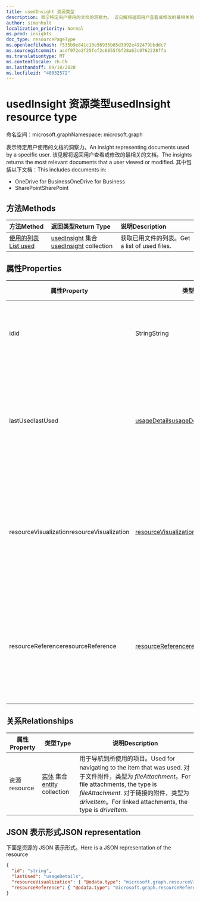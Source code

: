 ```yaml
---
title: usedInsight 资源类型
description: 表示特定用户使用的文档的洞察力。 该见解将返回用户查看或修改的最相关的文档。
author: simonhult
localization_priority: Normal
ms.prod: insights
doc_type: resourcePageType
ms.openlocfilehash: f535b9e841c10e56935b65d3992e492479bbddc7
ms.sourcegitcommit: acdf972e2f25fef2c6855f6f28a63c0762228ffa
ms.translationtype: MT
ms.contentlocale: zh-CN
ms.lasthandoff: 09/18/2020
ms.locfileid: "48032572"
---
```

# <a name="usedinsight-resource-type"></a><span data-ttu-id="e840e-104">usedInsight 资源类型</span><span class="sxs-lookup"><span data-stu-id="e840e-104">usedInsight resource type</span></span>

<span data-ttu-id="e840e-105">命名空间：microsoft.graph</span><span class="sxs-lookup"><span data-stu-id="e840e-105">Namespace: microsoft.graph</span></span>

<span data-ttu-id="e840e-106">表示特定用户使用的文档的洞察力。</span><span class="sxs-lookup"><span data-stu-id="e840e-106">An insight representing documents used by a specific user.</span></span> <span data-ttu-id="e840e-107">该见解将返回用户查看或修改的最相关的文档。</span><span class="sxs-lookup"><span data-stu-id="e840e-107">The insights returns the most relevant documents that a user viewed or modified.</span></span> <span data-ttu-id="e840e-108">其中包括以下文档：</span><span class="sxs-lookup"><span data-stu-id="e840e-108">This includes documents in:</span></span>

- <span data-ttu-id="e840e-109">OneDrive for Business</span><span class="sxs-lookup"><span data-stu-id="e840e-109">OneDrive for Business</span></span>
- <span data-ttu-id="e840e-110">SharePoint</span><span class="sxs-lookup"><span data-stu-id="e840e-110">SharePoint</span></span>

## <a name="methods"></a><span data-ttu-id="e840e-111">方法</span><span class="sxs-lookup"><span data-stu-id="e840e-111">Methods</span></span>

| <span data-ttu-id="e840e-112">方法</span><span class="sxs-lookup"><span data-stu-id="e840e-112">Method</span></span>       | <span data-ttu-id="e840e-113">返回类型</span><span class="sxs-lookup"><span data-stu-id="e840e-113">Return Type</span></span>  |<span data-ttu-id="e840e-114">说明</span><span class="sxs-lookup"><span data-stu-id="e840e-114">Description</span></span>|
|:---------------|:--------|:----------|
|[<span data-ttu-id="e840e-115">使用的列表</span><span class="sxs-lookup"><span data-stu-id="e840e-115">List used</span></span>](../api/insights-list-used.md) |<span data-ttu-id="e840e-116">[usedInsight](insights-used.md) 集合</span><span class="sxs-lookup"><span data-stu-id="e840e-116">[usedInsight](insights-used.md) collection</span></span>| <span data-ttu-id="e840e-117">获取已用文件的列表。</span><span class="sxs-lookup"><span data-stu-id="e840e-117">Get a list of used files.</span></span>|

## <a name="properties"></a><span data-ttu-id="e840e-118">属性</span><span class="sxs-lookup"><span data-stu-id="e840e-118">Properties</span></span>

| <span data-ttu-id="e840e-119">属性</span><span class="sxs-lookup"><span data-stu-id="e840e-119">Property</span></span>              | <span data-ttu-id="e840e-120">类型</span><span class="sxs-lookup"><span data-stu-id="e840e-120">Type</span></span>                      | <span data-ttu-id="e840e-121">说明</span><span class="sxs-lookup"><span data-stu-id="e840e-121">Description</span></span>  |
| -------------         |---------------            | -------------|
| <span data-ttu-id="e840e-122">id</span><span class="sxs-lookup"><span data-stu-id="e840e-122">id</span></span>                    | <span data-ttu-id="e840e-123">String</span><span class="sxs-lookup"><span data-stu-id="e840e-123">String</span></span>                    | <span data-ttu-id="e840e-124">关系的唯一标识符。</span><span class="sxs-lookup"><span data-stu-id="e840e-124">Unique identifier of the relationship.</span></span> <span data-ttu-id="e840e-125">只读。</span><span class="sxs-lookup"><span data-stu-id="e840e-125">Read only.</span></span>        |
| <span data-ttu-id="e840e-126">lastUsed</span><span class="sxs-lookup"><span data-stu-id="e840e-126">lastUsed</span></span>              | [<span data-ttu-id="e840e-127">usageDetails</span><span class="sxs-lookup"><span data-stu-id="e840e-127">usageDetails</span></span>](insights-usagedetails.md)              | <span data-ttu-id="e840e-128">有关用户上次查看或修改项目的时间的信息。</span><span class="sxs-lookup"><span data-stu-id="e840e-128">Information about when the item was last viewed or modified by the user.</span></span> <span data-ttu-id="e840e-129">只读。</span><span class="sxs-lookup"><span data-stu-id="e840e-129">Read only.</span></span>      |
| <span data-ttu-id="e840e-130">resourceVisualization</span><span class="sxs-lookup"><span data-stu-id="e840e-130">resourceVisualization</span></span> | [<span data-ttu-id="e840e-131">resourceVisualization</span><span class="sxs-lookup"><span data-stu-id="e840e-131">resourceVisualization</span></span>](insights-resourcevisualization.md)                | <span data-ttu-id="e840e-132">可用于在体验中可视化文档的属性。</span><span class="sxs-lookup"><span data-stu-id="e840e-132">Properties that you can use to visualize the document in your experience.</span></span> <span data-ttu-id="e840e-133">只读</span><span class="sxs-lookup"><span data-stu-id="e840e-133">Read-only</span></span>      |
| <span data-ttu-id="e840e-134">resourceReference</span><span class="sxs-lookup"><span data-stu-id="e840e-134">resourceReference</span></span>     | [<span data-ttu-id="e840e-135">resourceReference</span><span class="sxs-lookup"><span data-stu-id="e840e-135">resourceReference</span></span>](insights-resourcereference.md)                      | <span data-ttu-id="e840e-136">所用文档的引用属性，例如文档的 url 和类型。</span><span class="sxs-lookup"><span data-stu-id="e840e-136">Reference properties of the used document, such as the url and type of the document.</span></span> <span data-ttu-id="e840e-137">只读</span><span class="sxs-lookup"><span data-stu-id="e840e-137">Read-only</span></span>     |

## <a name="relationships"></a><span data-ttu-id="e840e-138">关系</span><span class="sxs-lookup"><span data-stu-id="e840e-138">Relationships</span></span>

| <span data-ttu-id="e840e-139">属性</span><span class="sxs-lookup"><span data-stu-id="e840e-139">Property</span></span>      | <span data-ttu-id="e840e-140">类型</span><span class="sxs-lookup"><span data-stu-id="e840e-140">Type</span></span>          | <span data-ttu-id="e840e-141">说明</span><span class="sxs-lookup"><span data-stu-id="e840e-141">Description</span></span>  |
| ------------- |---------------| -------------|
| <span data-ttu-id="e840e-142">资源</span><span class="sxs-lookup"><span data-stu-id="e840e-142">resource</span></span>      | <span data-ttu-id="e840e-143">[实体](entity.md) 集合</span><span class="sxs-lookup"><span data-stu-id="e840e-143">[entity](entity.md) collection</span></span>    | <span data-ttu-id="e840e-144">用于导航到所使用的项目。</span><span class="sxs-lookup"><span data-stu-id="e840e-144">Used for navigating to the item that was used.</span></span> <span data-ttu-id="e840e-145">对于文件附件，类型为 *fileAttachment*。</span><span class="sxs-lookup"><span data-stu-id="e840e-145">For file attachments, the type is *fileAttachment*.</span></span> <span data-ttu-id="e840e-146">对于链接的附件，类型为 *driveItem*。</span><span class="sxs-lookup"><span data-stu-id="e840e-146">For linked attachments, the type is *driveItem*.</span></span> |

## <a name="json-representation"></a><span data-ttu-id="e840e-147">JSON 表示形式</span><span class="sxs-lookup"><span data-stu-id="e840e-147">JSON representation</span></span>
<span data-ttu-id="e840e-148">下面是资源的 JSON 表示形式。</span><span class="sxs-lookup"><span data-stu-id="e840e-148">Here is a JSON representation of the resource</span></span>

<!-- {
  "blockType": "resource",
  "keyProperty":"id",
  "optionalProperties": [
    "resource"
  ],
  "@odata.type": "microsoft.graph.usedInsight"
}-->

```json
{
  "id": "string",
  "lastUsed": "usageDetails",
  "resourceVisualization": { "@odata.type": "microsoft.graph.resourceVisualization" },
  "resourceReference": { "@odata.type": "microsoft.graph.resourceReference" }
}
```

